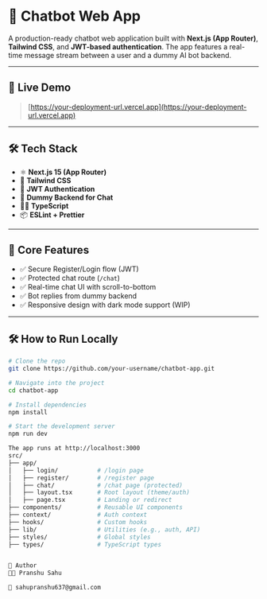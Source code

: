 # 💬 Chatbot Web App

A production-ready chatbot web application built with **Next.js (App Router)**, **Tailwind CSS**, and **JWT-based authentication**. The app features a real-time message stream between a user and a dummy AI bot backend.

---

## 🚀 Live Demo
> [https://your-deployment-url.vercel.app](https://your-deployment-url.vercel.app)

---

## 🛠 Tech Stack

- ⚛️ **Next.js 15 (App Router)**
- 🎨 **Tailwind CSS**
- 🔐 **JWT Authentication**
- 💬 **Dummy Backend for Chat**
- 🧑‍💻 **TypeScript**
- 📦 **ESLint + Prettier**

---

## 🔑 Core Features

- ✅ Secure Register/Login flow (JWT)
- ✅ Protected chat route (`/chat`)
- ✅ Real-time chat UI with scroll-to-bottom
- ✅ Bot replies from dummy backend
- ✅ Responsive design with dark mode support (WIP)

---

## 🛠️ How to Run Locally

```bash
# Clone the repo
git clone https://github.com/your-username/chatbot-app.git

# Navigate into the project
cd chatbot-app

# Install dependencies
npm install

# Start the development server
npm run dev

The app runs at http://localhost:3000
src/
├── app/
│   ├── login/           # /login page
│   ├── register/        # /register page
│   ├── chat/            # /chat page (protected)
│   ├── layout.tsx       # Root layout (theme/auth)
│   ├── page.tsx         # Landing or redirect
├── components/          # Reusable UI components
├── context/             # Auth context
├── hooks/               # Custom hooks
├── lib/                 # Utilities (e.g., auth, API)
├── styles/              # Global styles
├── types/               # TypeScript types


🙋 Author
👨‍💻 Pranshu Sahu

📧 sahupranshu637@gmail.com
